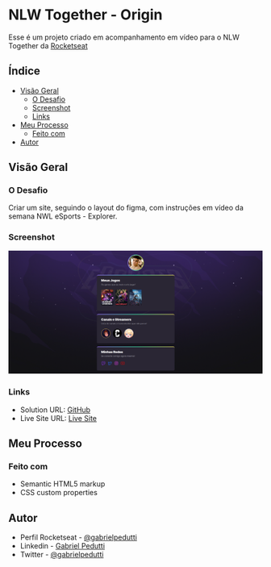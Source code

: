 # NLW Together - Origin

Esse é um projeto criado em acompanhamento em vídeo para o NLW Together da [Rocketseat](https://www.rocketseat.com.br/)

## Índice

- [Visão Geral](#Visão-Geral)
  - [O Desafio](#O-Desafio)
  - [Screenshot](#screenshot)
  - [Links](#Links)
- [Meu Processo](#Meu-Processo)
  - [Feito com](#Feito-com)
- [Autor](#autor)

## Visão Geral

### O Desafio

Criar um site, seguindo o layout do figma, com instruções em vídeo da semana NWL eSports - Explorer.

### Screenshot

![](./screenshot.png)

### Links

- Solution URL: [GitHub](https://github.com/gabrielpedutti/NlwE-Sports-Explorer)
- Live Site URL: [Live Site](https://gabrielpedutti.github.io/NlwE-Sports-Explorer)

## Meu Processo

### Feito com

- Semantic HTML5 markup
- CSS custom properties

## Autor

- Perfil Rocketseat - [@gabrielpedutti](https://app.rocketseat.com.br/me/gabriel-pedutti-03660)
- Linkedin - [Gabriel Pedutti](https://www.linkedin.com/in/gabriel-pedutti-9698b520b/)
- Twitter - [@gabrielpedutti](https://www.twitter.com/gabrielpedutti)
